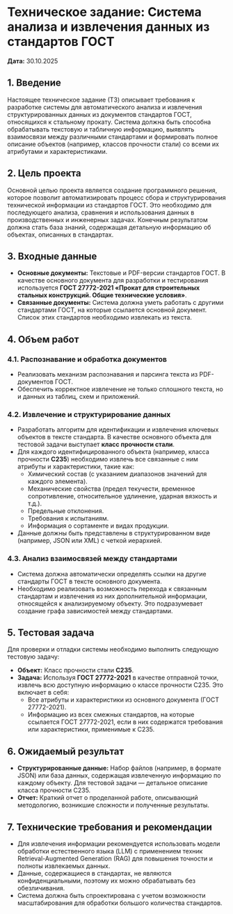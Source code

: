 # Техническое задание: Система анализа и извлечения данных из стандартов ГОСТ

**Дата:** 30.10.2025

## 1. Введение

Настоящее техническое задание (ТЗ) описывает требования к разработке системы для автоматического анализа и извлечения структурированных данных из документов стандартов ГОСТ, относящихся к стальному прокату. Система должна быть способна обрабатывать текстовую и табличную информацию, выявлять взаимосвязи между различными стандартами и формировать полное описание объектов (например, классов прочности стали) со всеми их атрибутами и характеристиками.

## 2. Цель проекта

Основной целью проекта является создание программного решения, которое позволит автоматизировать процесс сбора и структурирования технической информации из стандартов ГОСТ. Это необходимо для последующего анализа, сравнения и использования данных в производственных и инженерных задачах. Конечным результатом должна стать база знаний, содержащая детальную информацию об объектах, описанных в стандартах.

## 3. Входные данные

- **Основные документы:** Текстовые и PDF-версии стандартов ГОСТ. В качестве основного документа для разработки и тестирования используется **ГОСТ 27772-2021 «Прокат для строительных стальных конструкций. Общие технические условия»**.
- **Связанные документы:** Система должна уметь работать с другими стандартами ГОСТ, на которые ссылается основной документ. Список этих стандартов необходимо извлекать из текста.

## 4. Объем работ

### 4.1. Распознавание и обработка документов

- Реализовать механизм распознавания и парсинга текста из PDF-документов ГОСТ.
- Обеспечить корректное извлечение не только сплошного текста, но и данных из таблиц, схем и приложений.

### 4.2. Извлечение и структурирование данных

- Разработать алгоритм для идентификации и извлечения ключевых объектов в тексте стандарта. В качестве основного объекта для тестовой задачи выступает **класс прочности стали**.
- Для каждого идентифицированного объекта (например, класса прочности **C235**) необходимо извлечь все связанные с ним атрибуты и характеристики, такие как:
    - Химический состав (с указанием диапазонов значений для каждого элемента).
    - Механические свойства (предел текучести, временное сопротивление, относительное удлинение, ударная вязкость и т.д.).
    - Предельные отклонения.
    - Требования к испытаниям.
    - Информация о сортаменте и видах продукции.
- Данные должны быть представлены в структурированном виде (например, JSON или XML) с четкой иерархией.

### 4.3. Анализ взаимосвязей между стандартами

- Система должна автоматически определять ссылки на другие стандарты ГОСТ в тексте основного документа.
- Необходимо реализовать возможность перехода к связанным стандартам и извлечения из них дополнительной информации, относящейся к анализируемому объекту. Это подразумевает создание графа зависимостей между стандартами.

## 5. Тестовая задача

Для проверки и отладки системы необходимо выполнить следующую тестовую задачу:

- **Объект:** Класс прочности стали **C235**.
- **Задача:** Используя **ГОСТ 27772-2021** в качестве отправной точки, извлечь всю доступную информацию о классе прочности C235. Это включает в себя:
    - Все атрибуты и характеристики из основного документа (ГОСТ 27772-2021).
    - Информацию из всех смежных стандартов, на которые ссылается ГОСТ 27772-2021, если в них содержатся требования или характеристики, применимые к C235.

## 6. Ожидаемый результат

- **Структурированные данные:** Набор файлов (например, в формате JSON) или база данных, содержащая извлеченную информацию по каждому объекту. Для тестовой задачи — детальное описание класса прочности C235.
- **Отчет:** Краткий отчет о проделанной работе, описывающий методологию, возникшие сложности и полученные результаты.

## 7. Технические требования и рекомендации

- Для извлечения информации рекомендуется использовать модели обработки естественного языка (LLM) с применением техник Retrieval-Augmented Generation (RAG) для повышения точности и полноты извлекаемых данных.
- Данные, содержащиеся в стандартах, не являются конфиденциальными, поэтому их можно обрабатывать без обезличивания.
- Система должна быть спроектирована с учетом возможности масштабирования для обработки большого количества стандартов.
